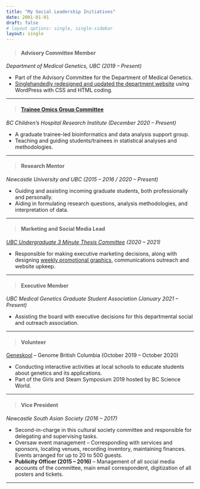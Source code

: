 ```yaml
---
title: "My Social Leadership Initiatives"
date: 2001-01-01
draft: false
# layout options: single, single-sidebar
layout: single
---
```


> #### **Advisory Committee Member**  
*Department of Medical Genetics, UBC (2019 – Present)*  
- Part of the Advisory Committee for the Department of Medical Genetics.  
- [Singlehandedly redesigned and updated the department website](https://medgen.med.ubc.ca/) using WordPress with CSS and HTML coding.   

***
 
> #### **[Trainee Omics Group Committee](https://bcchr.ca/tog)**  
*BC Children’s Hospital Research Institute (December 2020 – Present)*  
- A graduate trainee-led bioinformatics and data analysis support group.  
- Teaching and guiding students/trainees in statistical analyses and methodologies.  

***

> #### **Research Mentor**   
*Newcastle University and UBC (2015 – 2016 / 2020 – Present)*  
- Guiding and assisting incoming graduate students, both professionally and personally.  
- Aiding in formulating research questions, analysis methodologies, and interpretation of data.  

***
 
> #### **Marketing and Social Media Lead**  
*[UBC Undergraduate 3 Minute Thesis Committee](http://3mt.ca/) (2020 – 2021)*  
- Responsible for making executive marketing decisions, along with designing [weekly promotional graphics](https://twitter.com/ubc3mt/status/1359683538581401606/photo/1), communications outreach and website
upkeep.  

***
  
> #### **Executive Member**  
*UBC Medical Genetics Graduate Student Association (January 2021 – Present)*  
- Assisting the board with executive decisions for this departmental social and outreach association.  

***

> #### **Volunteer**   
[Geneskool](https://www.genomebc.ca/education/what-is-geneskool/) – Genome British Columbia (October 2019 – October 2020)  
- Conducting interactive activities at local schools to educate students about genetics and its applications.  
- Part of the Girls and Steam Symposium 2019 hosted by BC Science World.  

***

> #### **Vice President**  
*Newcastle South Asian Society (2016 – 2017)*  
- Second-in-charge in this cultural society committee and responsible for delegating and supervising tasks.  
- Oversaw event management – Corresponding with services and sponsors, locating venues, recording inventory, maintaining finances. Events arranged for up to 20 to 500 guests.  
- **Publicity Officer (2015 – 2016)** – Management of all social media accounts of the committee, main email correspondent, digitization of all posters and tickets.  

***

